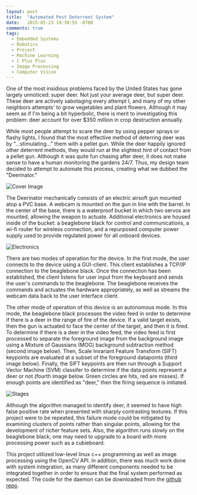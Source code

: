 ```yaml
---
layout: post
title:  "Automated Pest Deterrent System"
date:   2015-05-23 19:30:55 -0700
comments: true
tags:
  - Embedded Systems
  - Robotics
  - Project
  - Machine Learning
  - C Plus Plus
  - Image Processing
  - Computer Vision
---
```


		
One of the most insidious problems faced by the United States has gone largely unnoticed: super deer. Not just your average deer, but super deer. These deer are actively sabotaging every attempt I, and many of my other neighbors attempts' to grow vegetables and plant flowers. Although it may seem as if I'm being a bit hyperbolic, there is merit to investigating this problem: deer account for over $350 million in crop destruction annually. 

While most people attempt to scare the deer by using pepper sprays or flashy lights, I found that the most effective method of deterring deer was by "...stimulating..." them with a pellet gun. While the deer happily ignored other deterrent methods, they would run at the slightest hint of contact from a pellet gun. Although it was quite fun chasing after deer, it does not make sense to have a human monitoring the gardens 24/7. Thus, my design team decided to attempt to automate this process, creating what we dubbed the "Deerinator."

![Cover Image]({{site.url}}/content/Automated-Pest-Deterrent-System/CoverImage.jpg)

The Deerinator mechanically consists of an electric airsoft gun mounted atop a PVC base. A webcam is mounted on the gun in line with the barrel. In the center of the base, there is a waterproof bucket in which two servos are mounted, allowing the weapon to actuate. Additional electronics are housed inside of the bucket: a beaglebone black for control and communications, a wi-fi router for wireless connection, and a repurposed computer power supply used to provide regulated power for all onboard devices. 

![Electronics]({{site.url}}/content/Automated-Pest-Deterrent-System/Electronics.jpg)

There are two modes of operation for the device. In the first mode, the user connects to the device using a GUI-client. This client establishes a TCP/IP connection to the beaglebone black. Once the connection has been established, the client listens for user input from the keyboard and sends the user's commands to the beaglebone. The beaglebone receives the commands and actuates the hardware appropriately, as well as streams the webcam data back to the user interface client. 

The other mode of operation of this device is an autonomous mode. In this mode, the beaglebone black processes the video feed in order to determine if there is a deer in the range of fire of the device. If a valid target exists, then the gun is actuated to face the center of the target, and then it is fired. To determine if there is a deer in the video feed, the video feed is first processed to separate the foreground image from the background image using a Mixture of Gaussians (MOG) background subtraction method (second image below). Then, Scale Invariant Feature Transform (SIFT) keypoints are evaluated at a subset of the foreground datapoints (third image below). Finally, the SIFT keypoints are then run through a Support Vector Machine (SVM) classifer to determine if the data points represent a deer or not (fourth image below. Green circles are hits, red are misses). If enough points are identified as "deer," then the firing sequence is initiated.

![Stages]({{site.url}}/content/Automated-Pest-Deterrent-System/deerStages.jpg)

Although the algorithm managed to identify deer, it seemed to have high false positive rate when presented with sharply contrasting textures. If this project were to be repeated, this failure mode could be mitigated by examining clusters of points rather than singular points, allowing for the development of richer feature sets. Also, the algorithm runs slowly on the beaglebone black; one may need to upgrade to a board with more processing power such as a cubieboard. 

This project utilized low-level linux c++ programming as well as image processing using the OpenCV API. In addition, there was much work done with system integration, as many different components needed to be integrated together in order to ensure that the final system performed as expected. The code for the daemon can be downloaded from the [github repo](https://github.com/mitchellspryn/Deerinator).
